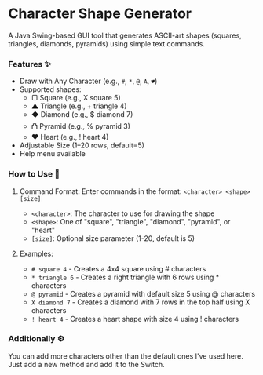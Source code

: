 # Character Shape Generator 
A Java Swing-based GUI tool that generates ASCII-art shapes (squares, triangles, diamonds, pyramids) using simple text commands.

### Features ✨
* Draw with Any Character (e.g., `#`, `*`, `@`, `A`, `♥`)
* Supported shapes:
     * ▢ Square (e.g., X square 5)
     * ▲ Triangle (e.g., + triangle 4)
     * ◆ Diamond (e.g., $ diamond 7)
     * ⛫ Pyramid (e.g., % pyramid 3)
     * ♥ Heart (e.g., ! heart 4)
* Adjustable Size (1–20 rows, default=5)
* Help menu available

### How to Use 🚀
1. Command Format: Enter commands in the format: `<character> <shape> [size]`
   * `<character>`: The character to use for drawing the shape
   * `<shape>`: One of "square", "triangle", "diamond", "pyramid", or "heart"
   * `[size]`: Optional size parameter (1-20, default is 5)
     
2. Examples:
    * `# square 4` - Creates a 4x4 square using # characters
    * `* triangle 6` - Creates a right triangle with 6 rows using * characters
    * `@ pyramid` - Creates a pyramid with default size 5 using @ characters
    * `X diamond 7` - Creates a diamond with 7 rows in the top half using X characters
    * `! heart 4` - Creates a heart shape with size 4 using ! characters

### Additionally ⚙️
You can add more characters other than the default ones I've used here.
Just add a new method and add it to the Switch.


